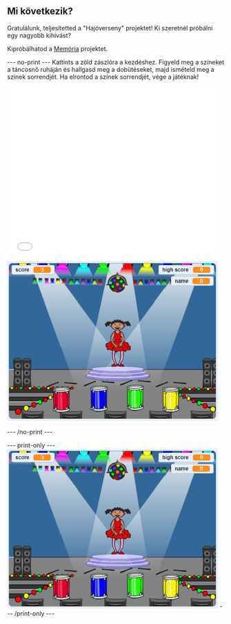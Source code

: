 ## Mi következik?

Gratulálunk, teljesítetted a "Hajóverseny" projektet! Ki szeretnél próbálni egy nagyobb kihívást?

Kipróbálhatod a [Memória](https://projects.raspberrypi.org/en/projects/memory?utm_source=pathway&utm_medium=whatnext&utm_campaign=projects) projektet.

\--- no-print \--- Kattints a zöld zászlóra a kezdéshez. Figyeld meg a színeket a táncosnő ruháján és hallgasd meg a dobütéseket, majd ismételd meg a színek sorrendjét. Ha elrontod a színek sorrendjét, vége a játéknak!

<div class="scratch-preview">
  <iframe allowtransparency="true" width="485" height="402" src="//scratch.mit.edu/projects/embed/284452634/?autostart=false" frameborder="0" allowfullscreen scrolling="no" mark="crwd-mark"></iframe> <img src="images/memory-screenshot.png" />
</div>

\--- /no-print \---

\--- print-only \--- ![screenshot of finished game](images/memory-screenshot.png) \--- /print-only \---